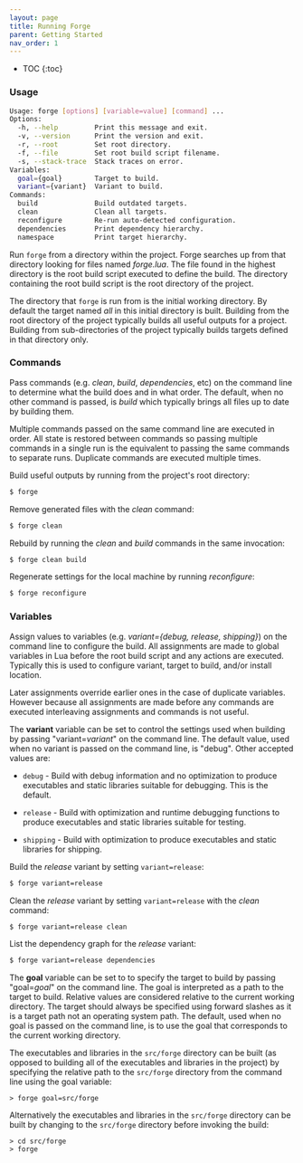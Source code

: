 ```yaml
---
layout: page
title: Running Forge
parent: Getting Started
nav_order: 1
---
```


- TOC
{:toc}

### Usage

~~~sh
Usage: forge [options] [variable=value] [command] ...
Options:
  -h, --help         Print this message and exit.
  -v, --version      Print the version and exit.
  -r, --root         Set root directory.
  -f, --file         Set root build script filename.
  -s, --stack-trace  Stack traces on error.
Variables:
  goal={goal}        Target to build.
  variant={variant}  Variant to build.
Commands:
  build              Build outdated targets.
  clean              Clean all targets.
  reconfigure        Re-run auto-detected configuration.
  dependencies       Print dependency hierarchy.
  namespace          Print target hierarchy.
~~~

Run `forge` from a directory within the project.  Forge searches up from that directory looking for files named *forge.lua*.  The file found in the highest directory is the root build script executed to define the build.  The directory containing the root build script is the root directory of the project.

The directory that `forge` is run from is the initial working directory.  By default the target named *all* in this initial directory is built.  Building from the root directory of the project typically builds all useful outputs for a project.  Building from sub-directories of the project typically builds targets defined in that directory only.

### Commands

Pass commands (e.g. *clean*, *build*, *dependencies*, etc) on the command line to determine what the build does and in what order.  The default, when no other command is passed, is *build* which typically brings all files up to date by building them.

Multiple commands passed on the same command line are executed in order.  All state is restored between commands so passing multiple commands in a single run is the equivalent to passing the same commands to separate runs.  Duplicate commands are executed multiple times.

Build useful outputs by running from the project's root directory:

~~~bash
$ forge
~~~

Remove generated files with the *clean* command:

~~~bash
$ forge clean
~~~

Rebuild by running the *clean* and *build* commands in the same invocation:

~~~bash
$ forge clean build
~~~

Regenerate settings for the local machine by running *reconfigure*:

~~~bash
$ forge reconfigure
~~~

### Variables 

Assign values to variables (e.g. *variant={debug, release, shipping}*) on the command line to configure the build.  All assignments are made to global variables in Lua before the root build script and any actions are executed.  Typically this is used to configure variant, target to build, and/or install location.

Later assignments override earlier ones in the case of duplicate variables.  However because all assignments are made before any commands are executed interleaving assignments and commands is not useful.

The **variant** variable can be set to control the settings used when building by passing "variant=_variant_" on the command line.  The default value, used when no variant is passed on the command line, is "debug".  Other accepted values are:

- `debug` - Build with debug information and no optimization to produce executables and static libraries suitable for debugging.  This is the default.

- `release` - Build with optimization and runtime debugging functions to produce executables and static libraries suitable for testing.

- `shipping` - Build with optimization to produce executables and static libraries for shipping.

Build the *release* variant by setting `variant=release`:

~~~bash
$ forge variant=release
~~~

Clean the *release* variant by setting `variant=release` with the *clean* command:

~~~bash
$ forge variant=release clean
~~~

List the dependency graph for the *release* variant:

~~~bash
$ forge variant=release dependencies
~~~

The **goal** variable can be set to to specify the target to build by passing "goal=_goal_" on the command line.  The goal is interpreted as a path to the target to build.  Relative values are considered relative to the current working directory.  The target should always be specified using forward slashes as it is a target path not an operating system path.  The default, used when no goal is passed on the command line, is to use the goal that corresponds to the current working directory.

The executables and libraries in the `src/forge` directory can be built (as opposed to building all of the executables and libraries in the project) by specifying the relative path to the `src/forge` directory from the command line using the goal variable:

~~~
> forge goal=src/forge
~~~

Alternatively the executables and libraries in the `src/forge` directory can be built by changing to the `src/forge` directory before invoking the build:

~~~
> cd src/forge
> forge
~~~

